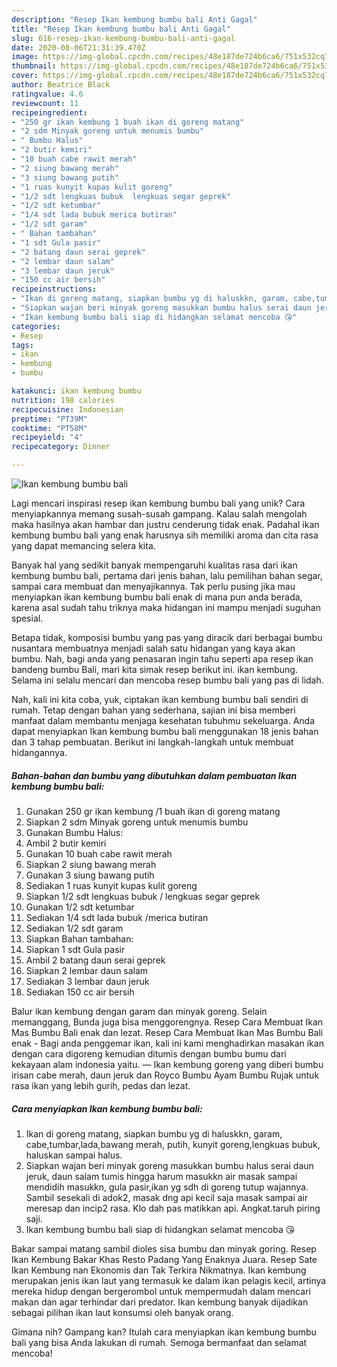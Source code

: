 ```yaml
---
description: "Resep Ikan kembung bumbu bali Anti Gagal"
title: "Resep Ikan kembung bumbu bali Anti Gagal"
slug: 616-resep-ikan-kembung-bumbu-bali-anti-gagal
date: 2020-08-06T21:31:39.470Z
image: https://img-global.cpcdn.com/recipes/48e187de724b6ca6/751x532cq70/ikan-kembung-bumbu-bali-foto-resep-utama.jpg
thumbnail: https://img-global.cpcdn.com/recipes/48e187de724b6ca6/751x532cq70/ikan-kembung-bumbu-bali-foto-resep-utama.jpg
cover: https://img-global.cpcdn.com/recipes/48e187de724b6ca6/751x532cq70/ikan-kembung-bumbu-bali-foto-resep-utama.jpg
author: Beatrice Black
ratingvalue: 4.6
reviewcount: 11
recipeingredient:
- "250 gr ikan kembung 1 buah ikan di goreng matang"
- "2 sdm Minyak goreng untuk menumis bumbu"
- " Bumbu Halus"
- "2 butir kemiri"
- "10 buah cabe rawit merah"
- "2 siung bawang merah"
- "3 siung bawang putih"
- "1 ruas kunyit kupas kulit goreng"
- "1/2 sdt lengkuas bubuk  lengkuas segar geprek"
- "1/2 sdt ketumbar"
- "1/4 sdt lada bubuk merica butiran"
- "1/2 sdt garam"
- " Bahan tambahan"
- "1 sdt Gula pasir"
- "2 batang daun serai geprek"
- "2 lembar daun salam"
- "3 lembar daun jeruk"
- "150 cc air bersih"
recipeinstructions:
- "Ikan di goreng matang, siapkan bumbu yg di haluskkn, garam, cabe,tumbar,lada,bawang merah, putih, kunyit goreng,lengkuas bubuk, haluskan sampai halus."
- "Siapkan wajan beri minyak goreng masukkan bumbu halus serai daun jeruk, daun salam tumis hingga harum masukkn air masak sampai mendidih masukkn, gula pasir,ikan yg sdh di goreng tutup wajannya. Sambil sesekali di adok2, masak dng api kecil saja masak sampai air meresap dan incip2 rasa. Klo dah pas matikkan api. Angkat.taruh piring saji."
- "Ikan kembung bumbu bali siap di hidangkan selamat mencoba 😘"
categories:
- Resep
tags:
- ikan
- kembung
- bumbu

katakunci: ikan kembung bumbu 
nutrition: 198 calories
recipecuisine: Indonesian
preptime: "PT39M"
cooktime: "PT58M"
recipeyield: "4"
recipecategory: Dinner

---
```



![Ikan kembung bumbu bali](https://img-global.cpcdn.com/recipes/48e187de724b6ca6/751x532cq70/ikan-kembung-bumbu-bali-foto-resep-utama.jpg)

Lagi mencari inspirasi resep ikan kembung bumbu bali yang unik? Cara menyiapkannya memang susah-susah gampang. Kalau salah mengolah maka hasilnya akan hambar dan justru cenderung tidak enak. Padahal ikan kembung bumbu bali yang enak harusnya sih memiliki aroma dan cita rasa yang dapat memancing selera kita.

Banyak hal yang sedikit banyak mempengaruhi kualitas rasa dari ikan kembung bumbu bali, pertama dari jenis bahan, lalu pemilihan bahan segar, sampai cara membuat dan menyajikannya. Tak perlu pusing jika mau menyiapkan ikan kembung bumbu bali enak di mana pun anda berada, karena asal sudah tahu triknya maka hidangan ini mampu menjadi suguhan spesial.

Betapa tidak, komposisi bumbu yang pas yang diracik dari berbagai bumbu nusantara membuatnya menjadi salah satu hidangan yang kaya akan bumbu. Nah, bagi anda yang penasaran ingin tahu seperti apa resep ikan bandeng bumbu Bali, mari kita simak resep berikut ini. ikan kembung. Selama ini selalu mencari dan mencoba resep bumbu bali yang pas di lidah.


Nah, kali ini kita coba, yuk, ciptakan ikan kembung bumbu bali sendiri di rumah. Tetap dengan bahan yang sederhana, sajian ini bisa memberi manfaat dalam membantu menjaga kesehatan tubuhmu sekeluarga. Anda dapat menyiapkan Ikan kembung bumbu bali menggunakan 18 jenis bahan dan 3 tahap pembuatan. Berikut ini langkah-langkah untuk membuat hidangannya.

<!--inarticleads1-->

##### Bahan-bahan dan bumbu yang dibutuhkan dalam pembuatan Ikan kembung bumbu bali:

1. Gunakan 250 gr ikan kembung /1 buah ikan di goreng matang
1. Siapkan 2 sdm Minyak goreng untuk menumis bumbu
1. Gunakan  Bumbu Halus:
1. Ambil 2 butir kemiri
1. Gunakan 10 buah cabe rawit merah
1. Siapkan 2 siung bawang merah
1. Gunakan 3 siung bawang putih
1. Sediakan 1 ruas kunyit kupas kulit goreng
1. Siapkan 1/2 sdt lengkuas bubuk / lengkuas segar geprek
1. Gunakan 1/2 sdt ketumbar
1. Sediakan 1/4 sdt lada bubuk /merica butiran
1. Sediakan 1/2 sdt garam
1. Siapkan  Bahan tambahan:
1. Siapkan 1 sdt Gula pasir
1. Ambil 2 batang daun serai geprek
1. Siapkan 2 lembar daun salam
1. Sediakan 3 lembar daun jeruk
1. Sediakan 150 cc air bersih


Balur ikan kembung dengan garam dan minyak goreng. Selain memanggang, Bunda juga bisa menggorengnya. Resep Cara Membuat Ikan Mas Bumbu Bali enak dan lezat. Resep Cara Membuat Ikan Mas Bumbu Bali enak - Bagi anda penggemar ikan, kali ini kami menghadirkan masakan ikan dengan cara digoreng kemudian ditumis dengan bumbu bumu dari kekayaan alam indonesia yaitu. — Ikan kembung goreng yang diberi bumbu irisan cabe merah, daun jeruk dan Royco Bumbu Ayam Bumbu Rujak untuk rasa ikan yang lebih gurih, pedas dan lezat. 

<!--inarticleads2-->

##### Cara menyiapkan Ikan kembung bumbu bali:

1. Ikan di goreng matang, siapkan bumbu yg di haluskkn, garam, cabe,tumbar,lada,bawang merah, putih, kunyit goreng,lengkuas bubuk, haluskan sampai halus.
1. Siapkan wajan beri minyak goreng masukkan bumbu halus serai daun jeruk, daun salam tumis hingga harum masukkn air masak sampai mendidih masukkn, gula pasir,ikan yg sdh di goreng tutup wajannya. Sambil sesekali di adok2, masak dng api kecil saja masak sampai air meresap dan incip2 rasa. Klo dah pas matikkan api. Angkat.taruh piring saji.
1. Ikan kembung bumbu bali siap di hidangkan selamat mencoba 😘


Bakar sampai matang sambil dioles sisa bumbu dan minyak goring. Resep Ikan Kembung Bakar Khas Resto Padang Yang Enaknya Juara. Resep Sate Ikan Kembung nan Ekonomis dan Tak Terkira Nikmatnya. Ikan kembung merupakan jenis ikan laut yang termasuk ke dalam ikan pelagis kecil, artinya mereka hidup dengan bergerombol untuk mempermudah dalam mencari makan dan agar terhindar dari predator. Ikan kembung banyak dijadikan sebagai pilihan ikan laut konsumsi oleh banyak orang. 

Gimana nih? Gampang kan? Itulah cara menyiapkan ikan kembung bumbu bali yang bisa Anda lakukan di rumah. Semoga bermanfaat dan selamat mencoba!
